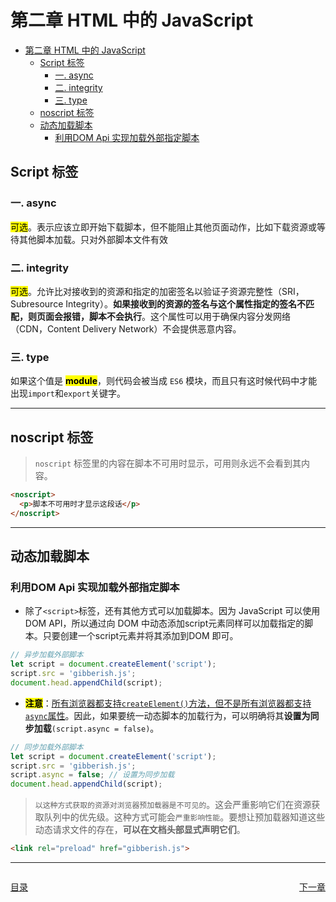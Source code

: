# 第二章 HTML 中的 JavaScript

- [第二章 HTML 中的 JavaScript](#第二章-html-中的-javascript)
  - [Script 标签](#script-标签)
    - [一. async](#一-async)
    - [二. integrity](#二-integrity)
    - [三. type](#三-type)
  - [noscript 标签](#noscript-标签)
  - [动态加载脚本](#动态加载脚本)
    - [利用DOM Api 实现加载外部指定脚本](#利用dom-api-实现加载外部指定脚本)


## Script 标签

### 一. async
<mark>可选</mark>。表示应该立即开始下载脚本，但不能阻止其他页面动作，比如下载资源或等待其他脚本加载。只对外部脚本文件有效

### 二. integrity 
<mark>可选</mark>。允许比对接收到的资源和指定的加密签名以验证子资源完整性（SRI，Subresource Integrity）。**如果接收到的资源的签名与这个属性指定的签名不匹配，则页面会报错，脚本不会执行**。这个属性可以用于确保内容分发网络（CDN，Content Delivery Network）不会提供恶意内容。

### 三. type
如果这个值是 **<mark>module</mark>**，则代码会被当成 `ES6` 模块，而且只有这时候代码中才能出现`import`和`export`关键字。

---

## noscript 标签
>`noscript` 标签里的内容在脚本不可用时显示，可用则永远不会看到其内容。
```html
<noscript>
  <p>脚本不可用时才显示这段话</p>
</noscript>
```

---

## 动态加载脚本

### 利用DOM Api 实现加载外部指定脚本
- 除了`<script>`标签，还有其他方式可以加载脚本。因为 JavaScript 可以使用 DOM API，所以通过向 DOM 中动态添加script元素同样可以加载指定的脚本。只要创建一个script元素并将其添加到DOM 即可。
```javascript
// 异步加载外部脚本
let script = document.createElement('script'); 
script.src = 'gibberish.js'; 
document.head.appendChild(script);
```
- **<mark>注意</mark>**：<u>所有浏览器都支持`createElement()`方法，但不是所有浏览器都支持`async`属性</u>。因此，如果要统一动态脚本的加载行为，可以明确将其**设置为同步加载**`(script.async = false)`。
```javascript
// 同步加载外部脚本
let script = document.createElement('script'); 
script.src = 'gibberish.js'; 
script.async = false; // 设置为同步加载
document.head.appendChild(script);
```
>`以这种方式获取的资源对浏览器预加载器是不可见的`。这会严重影响它们在资源获取队列中的优先级。这种方式可能会`严重影响性能`。要想让预加载器知道这些动态请求文件的存在，**可以在文档头部显式声明它们**。
```html
<link rel="preload" href="gibberish.js">
```
---

<div style="display:flex; justify-content:space-between;">
    <p><a href="/读书笔记/JavaScript/JavaScript 高级程序设计/index.md">目录</a></p>
    <p><a href="/读书笔记/JavaScript/JavaScript 高级程序设计/chapters/第三章 语言基础.md">下一章</a></p>
</div>